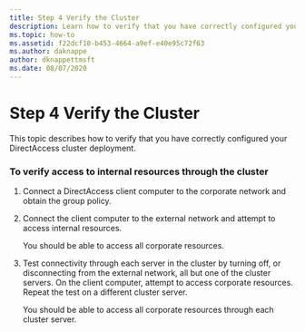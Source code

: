 ```yaml
---
title: Step 4 Verify the Cluster
description: Learn how to verify that you have correctly configured your DirectAccess cluster deployment.
ms.topic: how-to
ms.assetid: f22dcf10-b453-4664-a9ef-e40e95c72f63
ms.author: daknappe
author: dknappettmsft
ms.date: 08/07/2020
---
```

# Step 4 Verify the Cluster

This topic describes how to verify that you have correctly configured your DirectAccess cluster deployment.

### To verify access to internal resources through the cluster

1.  Connect a DirectAccess client computer to the corporate network and obtain the group policy.

2.  Connect the client computer to the external network and attempt to access internal resources.

    You should be able to access all corporate resources.

3.  Test connectivity through each server in the cluster by turning off, or disconnecting from the external network, all but one of the cluster servers. On the client computer, attempt to access corporate resources. Repeat the test on a different cluster server.

    You should be able to access all corporate resources through each cluster server.



